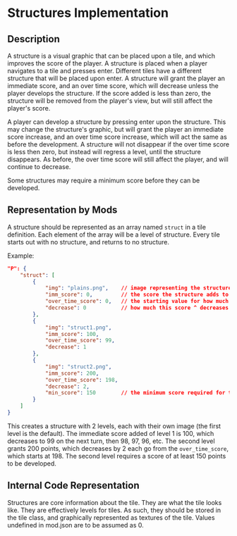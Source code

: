 # Structures Implementation

## Description

A structure is a visual graphic that can be placed upon a tile, and which improves the score of the player. A structure is placed when a player navigates to a tile and presses enter. Different tiles have a different structure that will be placed upon enter. A structure will grant the player an immediate score, and an over time score, which will decrease unless the player develops the structure. If the score added is less than zero, the structure will be removed from the player's view, but will still affect the player's score.

A player can develop a structure by pressing enter upon the structure. This may change the structure's graphic, but will grant the player an immediate score increase, and an over time score increase, which will act the same as before the development. A structure will not disappear if the over time score is less then zero, but instead will regress a level, until the structure disappears. As before, the over time score will still affect the player, and will continue to decrease.

Some structures may require a minimum score before they can be developed.

## Representation by Mods

A structure should be represented as an array named `struct` in a tile definition. Each element of the array will be a level of structure. Every tile starts out with no structure, and returns to no structure.

Example:

```json
"P": {
    "struct": [
        {
            "img": "plains.png",    // image representing the structure
            "imm_score": 0,         // the score the structure adds to the game when first created
            "over_time_score": 0,   // the starting value for how much the score changes each loop
            "decrease": 0           // how much this score ^ decreases
        },
        {
            "img": "struct1.png",
            "imm_score": 100,
            "over_time_score": 99,
            "decrease": 1
        },
        {
            "img": "struct2.png",
            "imm_score": 200,
            "over_time_score": 198,
            "decrease": 2,
            "min_score": 150        // the minimum score required for this structure to be built.
        }
    ]
}
```

This creates a structure with 2 levels, each with their own image (the first level is the default). The immediate score added of level 1 is 100, which decreases to 99 on the next turn, then 98, 97, 96, etc. The second level grants 200 points, which decreases by 2 each go from the `over_time_score`, which starts at 198. The second level requires a score of at least 150 points to be developed.

## Internal Code Representation

Structures are core information about the tile. They are what the tile looks like. They are effectively levels for tiles. As such, they should be stored in the tile class, and graphically represented as textures of the tile. Values undefined in mod.json are to be assumed as 0.